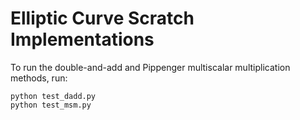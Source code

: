 # Elliptic Curve Scratch Implementations

To run the double-and-add and Pippenger multiscalar multiplication methods, run:
```
python test_dadd.py
python test_msm.py
```
